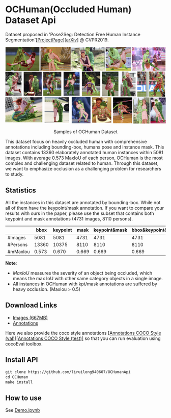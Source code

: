 # OCHuman(Occluded Human) Dataset Api

Dataset proposed in 'Pose2Seg: Detection Free Human Instance Segmentation'[[ProjectPage]](http://www.liruilong.cn/Pose2Seg/index.html)[[arXiv]](https://arxiv.org/abs/1803.10683) @ CVPR2019. 

<div align="center">
<img src="figures/dataset.jpg" width="1000px"/>
<p> Samples of OCHuman Dataset</p>
</div>

This dataset focus on heavily occluded human with comprehensive annotations including bounding-box, humans pose and instance mask. This dataset contains 13360 elaborately annotated human instances within 5081 images. With average 0.573 MaxIoU of each person, OCHuman is the most complex and challenging dataset related to human. Through this dataset, we want to emphasize occlusion as a challenging problem for researchers to study.


## Statistics

All the instances in this dataset are annotated by bounding-box. While not all of them have the
keypoint/mask annotation. If you want to compare your results with ours in the paper, please use the subset
that contains both keypoint and mask annotations (4731 images, 8110 persons).

|          | bbox  | keypoint | mask | keypoint&mask | bbox&keypoint&mask|
| ------   | ----- | ----- | ----- | ----- | ----- |
| #Images  | 5081  | 5081  | 4731  | 4731  | 4731  |
| #Persons | 13360 | 10375 | 8110  | 8110  | 8110  |
| #mMaxIou | 0.573 | 0.670 | 0.669 | 0.669 | 0.669 |

**Note**: 
- *MaxIoU* measures the severity of an object being occluded, which means the max IoU with other same category objects in a single image.
- All instances in OCHuman with kpt/mask annotations are suffered by heavy occlusion. (MaxIou > 0.5)

## Download Links

- [Images (667MB)](https://cg.cs.tsinghua.edu.cn/people/~lrl/OCHuman/images.zip)
- [Annotations](https://cg.cs.tsinghua.edu.cn/people/~lrl/OCHuman/ochuman.json)

Here we also provide the coco style annotations [[Annotations COCO Style (val)]](https://cg.cs.tsinghua.edu.cn/people/~lrl/OCHuman/ochuman_coco_format_val_range_0.00_1.00.json)[[Annotations COCO Style (test)]](https://cg.cs.tsinghua.edu.cn/people/~lrl/OCHuman/ochuman_coco_format_test_range_0.00_1.00.json) so that you can run evaluation using cocoEval toolbox.

## Install API 
```
git clone https://github.com/liruilong940607/OCHumanApi
cd OCHuman
make install
```

## How to use
See [Demo.ipynb](Demo.ipynb)
